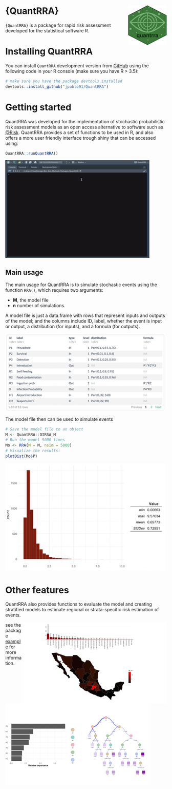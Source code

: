 # {QuantRRA} <img src="img/Icon.png" align="right" alt="" width="120" />

`{QuantRRA}` is a package for rapid risk assessment developed for the statistical software R.

# Installing QuantRRA

You can install `QuantRRA` development version from [GitHub](https://github.com/jpablo91/QuantRRA) using the following code in your R console (make sure you have R > 3.5):

```r
# make sure you have the package devtools installed
devtools::install_github("jpablo91/QuantRRA")
```

# Getting started

QuantRRA was developed for the implementation of stochastic probabilistic risk assessment models as an open access alternative to software such as [@Risk](https://www.palisade.com/risk/). QuantRRA provides a set of functions to be used in R, and also offers a more user friendly interface trough shiny that can be accessed using:

```r
QuantRRA::runQuantRRA()
```

<img src="img/RunQuantRRA.gif" alt="" width="450" />

## Main usage

The main usage for QuantRRA is to simulate stochastic events using the function `RRA()`, which requires two arguments:  
  
  - **M**, the model file
  - **n** number of simulations.  
  
A model file is just a data.frame with rows that represent inputs and outputs of the model; and the columns include ID, label, whether the event is input or output, a distribution (for inputs), and a formula (for outputs).  

<img src="img/ModelFile.png" alt="" width="500" />

The model file then can be used to simulate events 

```r
# Save the model file to an object
M <- QuantRRA::OIRSA_M
# Run the model 5000 times
Mo <- RRA(M = M, nsim = 5000)
# Visualize the results:
plotDist(Mo$P)
```

<img src="img/eventsOut.png" alt="" width="500" />

# Other features

QuantRRA also provides functions to evaluate the model and creating stratified models to estimate regional or strata-specific risk estimation of events.

<img src="img/Strata.png" align="right" alt="" width="450" />


<img src="img/SA.png" align="left" alt="" width="450" />


see the package [example](https://cadms-ucd.github.io/Teaching/224_Lab7.html) for more information.




